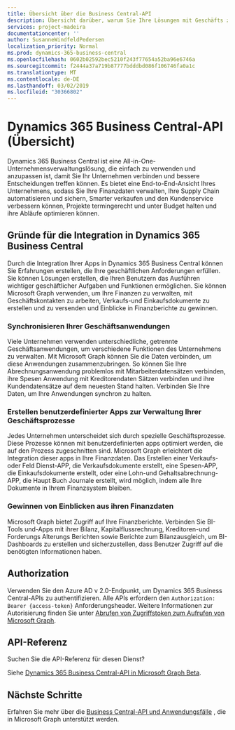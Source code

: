 ```yaml
---
title: Übersicht über die Business Central-API
description: Übersicht darüber, warum Sie Ihre Lösungen mit Geschäfts zentralen APIs integrieren möchten.
services: project-madeira
documentationcenter: ''
author: SusanneWindfeldPedersen
localization_priority: Normal
ms.prod: dynamics-365-business-central
ms.openlocfilehash: 0602b02592bec5210f243f77654a52ba96e6746a
ms.sourcegitcommit: f2444a37a719b87777bdddbd086f106746fa0a1c
ms.translationtype: MT
ms.contentlocale: de-DE
ms.lasthandoff: 03/02/2019
ms.locfileid: "30366802"
---
```

# <a name="dynamics-365-business-central-api-overview-preview"></a>Dynamics 365 Business Central-API (Übersicht)
Dynamics 365 Business Central ist eine All-in-One-Unternehmensverwaltungslösung, die einfach zu verwenden und anzupassen ist, damit Sie Ihr Unternehmen verbinden und bessere Entscheidungen treffen können. Es bietet eine End-to-End-Ansicht Ihres Unternehmens, sodass Sie Ihre Finanzdaten verwalten, Ihre Supply Chain automatisieren und sichern, Smarter verkaufen und den Kundenservice verbessern können, Projekte termingerecht und unter Budget halten und ihre Abläufe optimieren können.

## <a name="why-integrate-with-dynamics-365-business-central"></a>Gründe für die Integration in Dynamics 365 Business Central
Durch die Integration Ihrer Apps in Dynamics 365 Business Central können Sie Erfahrungen erstellen, die Ihre geschäftlichen Anforderungen erfüllen. Sie können Lösungen erstellen, die Ihren Benutzern das Ausführen wichtiger geschäftlicher Aufgaben und Funktionen ermöglichen. Sie können Microsoft Graph verwenden, um Ihre Finanzen zu verwalten, mit Geschäftskontakten zu arbeiten, Verkaufs-und Einkaufsdokumente zu erstellen und zu versenden und Einblicke in Finanzberichte zu gewinnen. 

### <a name="synchronize-your-business-applications"></a>Synchronisieren Ihrer Geschäftsanwendungen
Viele Unternehmen verwenden unterschiedliche, getrennte Geschäftsanwendungen, um verschiedene Funktionen des Unternehmens zu verwalten. Mit Microsoft Graph können Sie die Daten verbinden, um diese Anwendungen zusammenzubringen. So können Sie Ihre Abrechnungsanwendung problemlos mit Mitarbeiterdatensätzen verbinden, ihre Spesen Anwendung mit Kreditorendaten Sätzen verbinden und ihre Kundendatensätze auf dem neuesten Stand halten. Verbinden Sie Ihre Daten, um Ihre Anwendungen synchron zu halten.

### <a name="create-custom-apps-to-manage-your-business-processes"></a>Erstellen benutzerdefinierter Apps zur Verwaltung Ihrer Geschäftsprozesse
Jedes Unternehmen unterscheidet sich durch spezielle Geschäftsprozesse. Diese Prozesse können mit benutzerdefinierten apps optimiert werden, die auf den Prozess zugeschnitten sind. Microsoft Graph erleichtert die Integration dieser apps in Ihre Finanzdaten. Das Erstellen einer Verkaufs-oder Feld Dienst-APP, die Verkaufsdokumente erstellt, eine Spesen-APP, die Einkaufsdokumente erstellt, oder eine Lohn-und Gehaltsabrechnung-APP, die Haupt Buch Journale erstellt, wird möglich, indem alle Ihre Dokumente in Ihrem Finanzsystem bleiben.

### <a name="gain-insights-from-your-financial-data"></a>Gewinnen von Einblicken aus ihren Finanzdaten
Microsoft Graph bietet Zugriff auf Ihre Finanzberichte. Verbinden Sie BI-Tools und-Apps mit ihrer Bilanz, Kapitalflussrechnung, Kreditoren-und Forderungs Alterungs Berichten sowie Berichte zum Bilanzausgleich, um BI-Dashboards zu erstellen und sicherzustellen, dass Benutzer Zugriff auf die benötigten Informationen haben.

## <a name="authorization"></a>Authorization
Verwenden Sie den Azure AD v 2.0-Endpunkt, um Dynamics 365 Business Central-APIs zu authentifizieren. Alle APIs erfordern den `Authorization: Bearer {access-token}` Anforderungsheader. Weitere Informationen zur Autorisierung finden Sie unter [Abrufen von Zugriffstoken zum Aufrufen von Microsoft Graph](auth-overview.md).

## <a name="api-reference"></a>API-Referenz
Suchen Sie die API-Referenz für diesen Dienst?

Siehe [Dynamics 365 Business Central-API in Microsoft Graph Beta](/graph/api/resources/dynamics-graph-reference?view=graph-rest-beta).


## <a name="next-steps"></a>Nächste Schritte
Erfahren Sie mehr über die [Business Central-API und Anwendungsfälle](/graph/api/resources/dynamics-graph-reference?view=graph-rest-beta) , die in Microsoft Graph unterstützt werden.
